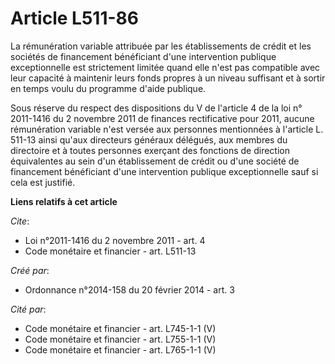 # Article L511-86

La rémunération variable attribuée par les établissements de crédit et les sociétés de financement bénéficiant d'une
intervention publique exceptionnelle est strictement limitée quand elle n'est pas compatible avec leur capacité à maintenir
leurs fonds propres à un niveau suffisant et à sortir en temps voulu du programme d'aide publique.

Sous réserve du respect des dispositions du V de l'article 4 de la loi n° 2011-1416 du 2 novembre 2011 de finances
rectificative pour 2011, aucune rémunération variable n'est versée aux personnes mentionnées à l'article L. 511-13 ainsi
qu'aux directeurs généraux délégués, aux membres du directoire et à toutes personnes exerçant des fonctions de direction
équivalentes au sein d'un établissement de crédit ou d'une société de financement bénéficiant d'une intervention publique
exceptionnelle sauf si cela est justifié.

**Liens relatifs à cet article**

_Cite_:

  - Loi n°2011-1416 du 2 novembre 2011 - art. 4
  - Code monétaire et financier - art. L511-13

_Créé par_:

  - Ordonnance n°2014-158 du 20 février 2014 - art. 3

_Cité par_:

  - Code monétaire et financier - art. L745-1-1 (V)
  - Code monétaire et financier - art. L755-1-1 (V)
  - Code monétaire et financier - art. L765-1-1 (V)
